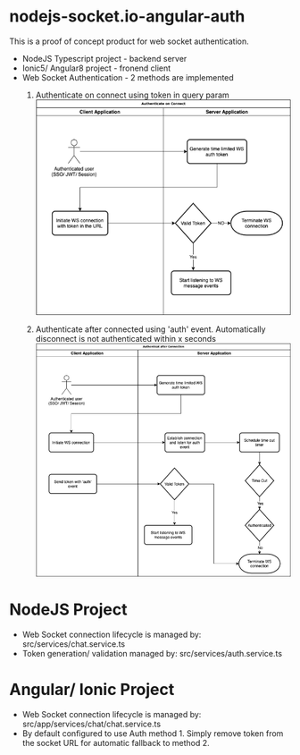 # nodejs-socket.io-angular-auth

This is a proof of concept product for web socket authentication. 

- NodeJS Typescript project - backend server
- Ionic5/ Angular8 project - fronend client
- Web Socket Authentication - 2 methods are implemented
    1. Authenticate on connect using token in query param
    ![Authenticate on connect](https://github.com/dryize/nodejs-socket.io-angular-auth/raw/master/docs/images/auth%20on%20connect.png)

    2. Authenticate after connected using 'auth' event. Automatically disconnect is not authenticated within x seconds
    ![Authenticate after connect](https://github.com/dryize/nodejs-socket.io-angular-auth/raw/master/docs/images/auth%20after%20connection.png)

# NodeJS Project
- Web Socket connection lifecycle is managed by: src/services/chat.service.ts
- Token generation/ validation managed by: src/services/auth.service.ts

# Angular/ Ionic Project
- Web Socket connection lifecycle is managed by: src/app/services/chat/chat.service.ts
- By default configured to use Auth method 1. Simply remove token from the socket URL for automatic fallback to method 2.


